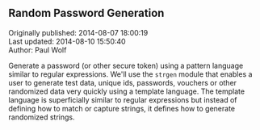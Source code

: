 ## Random Password Generation  
Originally published: 2014-08-07 18:00:19  
Last updated: 2014-08-10 15:50:40  
Author: Paul Wolf  
  
Generate a password (or other secure token) using a pattern language similar to regular expressions. We'll use the `strgen` module that enables a user to generate test data, unique ids, passwords, vouchers or other randomized data very quickly using a template language. The template language is superficially similar to regular expressions but instead of defining how to match or capture strings, it defines how to generate randomized strings.


